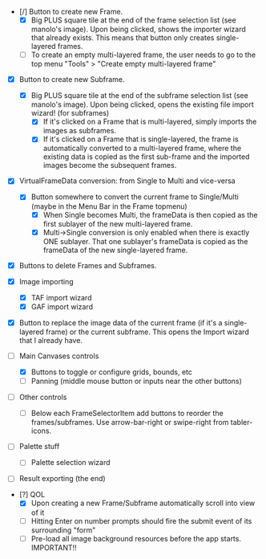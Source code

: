 - [/] Button to create new Frame.
  - [x] Big PLUS square tile at the end of the frame selection list (see manolo's image).
        Upon being clicked, shows the importer wizard that already exists. This means that button
        only creates single-layered frames.
  - [ ] To create an empty multi-layered frame, the user needs to go to the top menu "Tools" >
        "Create empty multi-layered frame"

- [x] Button to create new Subframe.
  - [x] Big PLUS square tile at the end of the subframe selection list (see manolo's image).
        Upon being clicked, opens the existing file import wizard! (for subframes)
    - [x] If it's clicked on a Frame that is multi-layered, simply imports the images as subframes.
    - [x] If it's clicked on a Frame that is single-layered, the frame is automatically converted
          to a multi-layered frame, where the existing data is copied as the first sub-frame and
          the imported images become the subsequent frames.

- [x] VirtualFrameData conversion: from Single to Multi and vice-versa
  - [x] Button somewhere to convert the current frame to Single/Multi
        (maybe in the Menu Bar in the Frame topmenu)
    - [x] When Single becomes Multi, the frameData is then copied as the first sublayer of the new
          multi-layered frame.
    - [x] Multi->Single conversion is only enabled when there is exactly ONE sublayer.
          That one sublayer's frameData is copied as the frameData of the new single-layered frame.

- [x] Buttons to delete Frames and Subframes.

- [x] Image importing
  - [x] TAF import wizard
  - [x] GAF import wizard

- [x] Button to replace the image data of the current frame (if it's a single-layered frame) or the
      current subframe. This opens the Import wizard that I already have.

- [ ] Main Canvases controls
  - [x] Buttons to toggle or configure grids, bounds, etc
  - [ ] Panning (middle mouse button or inputs near the other buttons)

- [ ] Other controls
  - [ ] Below each FrameSelectorItem add buttons to reorder the frames/subframes. Use
    arrow-bar-right or swipe-right from tabler-icons.

- [ ] Palette stuff
  - [ ] Palette selection wizard

- [ ] Result exporting (the end)

- [?] QOL
  - [x] Upon creating a new Frame/Subframe automatically scroll into view of it
  - [ ] Hitting Enter on number prompts should fire the submit event of its surrounding "form"
  - [ ] Pre-load all image background resources before the app starts. IMPORTANT!!
